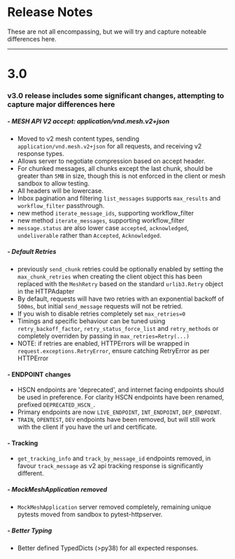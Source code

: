 Release Notes
=============

These are not all encompassing, but we will try and capture noteable differences here.

----
# 3.0
### v3.0 release includes some significant changes, attempting to capture major differences here

##### - MESH API V2 accept: application/vnd.mesh.v2+json
- Moved to v2 mesh content types, sending `application/vnd.mesh.v2+json` for all requests, and receiving v2 response types.
- Allows server to negotiate compression based on accept header.
- For chunked messages, all chunks except the last chunk, should be greater than `5MB` in size, though this is not enforced in the client or mesh sandbox to allow testing.
- All headers will be lowercase.
- Inbox pagination and filtering `list_messages` supports `max_results` and `workflow_filter` passthrough.
- new method `iterate_message_ids`, supporting  workflow_filter
- new method `iterate_messages`, supporting  workflow_filter
- `message.status` are also lower case `accepted`, `acknowledged`, `undeliverable` rather than `Accepted`, `Acknowledged`. 

##### - Default Retries
- previously `send_chunk` retries could be optionally enabled by setting the `max_chunk_retries` when creating the client object this has been replaced with the `MeshRetry` based on the standard `urlib3.Retry` object in the HTTPAdapter
- By default, requests will have two retries with an exponential backoff of `500ms`, but initial `send_message` requests will not be retried.
- If you wish to disable retries completely set `max_retries=0`
- Timings and specific behaviour can be tuned using `retry_backoff_factor`, `retry_status_force_list` and `retry_methods` or completely overriden by passing in `max_retries=Retry(...)`
- NOTE: if retries are enabled, HTTPErrors will be wrapped in `request.exceptions.RetryError`, ensure catching RetryError as per HTTPError

#### - ENDPOINT changes
- HSCN endpoints are 'deprecated', and internet facing endpoints should be used in preference. For clarity HSCN endpoints have been renamed, prefixed `DEPRECATED_HSCN_`.
- Primary endpoints are now `LIVE_ENDPOINT`, `INT_ENDPOINT`, `DEP_ENDPOINT`.
- `TRAIN`, `OPENTEST`, `DEV` endpoints have been removed, but will still work with the client if you have the url and certificate.


#### - Tracking
- `get_tracking_info` and `track_by_message_id` endpoints removed, in favour `track_message` as v2 api tracking response is significantly different.

##### - MockMeshApplication removed
- `MockMeshApplication` server removed completely, remaining unique pytests moved from sandbox to pytest-httpserver.

##### - Better Typing
- Better defined TypedDicts (>py38) for all expected responses.
